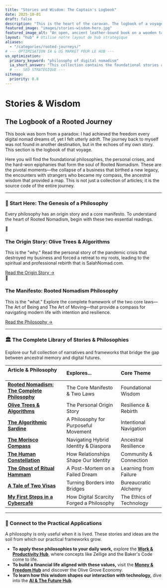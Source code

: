 ```yaml
---
title: "Stories and Wisdom: The Captain's Logbook"
date: 2025-10-01
draft: false
description: "This is the heart of the caravan. The logbook of a voyage from ancestral wisdom to digital horizons. Discover the foundational philosophies and personal stories that forged Rooted Nomadism."
featured_image: "images/stories-wisdom-hero.jpg"
featured_image_alt: "An open, ancient leather-bound book on a wooden table. From its pages, a glowing, intricate root system grows outwards, symbolizing how personal narratives are the living source of the Rooted Nomadism philosophy."
layout: "hub" # Utilise notre layout de hub stratégique
aliases:
  - "/categories/rooted-journeys/"
# --- OPTIMISATION IA & US MARKET POUR LE HUB ---
us_optimization:
  primary_keyword: "philosophy of digital nomadism"
  ia_short_answer: "This collection contains the foundational stories and philosophies of Rooted Nomadism, exploring how ancestral wisdom can provide a compass for modern digital life, resilience, and belonging."
  # --- SEO STRATÉGIQUE ---
sitemap:
  priority: 0.8
---
```


# Stories & Wisdom
## The Logbook of a Rooted Journey

This book was born from a paradox: I had achieved the freedom every digital nomad dreams of, yet I felt utterly adrift. The journey back to myself was not found in another destination, but in the echoes of my own story. This section is the logbook of that voyage.

Here you will find the foundational philosophies, the personal crises, and the hard-won epiphanies that form the soul of Rooted Nomadism. These are the pivotal moments—the collapse of a business that birthed a new legacy, the encounters with strangers who became my compass, the ancestral wisdom that provided a map. This is not just a collection of articles; it is the source code of the entire journey.

---

### 🧭 Start Here: The Genesis of a Philosophy

Every philosophy has an origin story and a core manifesto. To understand the heart of Rooted Nomadism, begin with these two essential readings.

<div class="framework-grid-highlight">
  <div class="framework-card-highlight">
    <div class="card-icon">🌳</div>
    <h3>The Origin Story: Olive Trees & Algorithms</h3>
    <p>This is the "why." Read the personal story of the pandemic crisis that destroyed my business and forced a retreat to my roots, leading to the spiritual and professional rebirth that is SalahNomad.com.</p>
    <a href="/stories-wisdom/olive-trees-and-algorithms/" class="btn-primary">Read the Origin Story &rarr;</a>
  </div>
  <div class="framework-card-highlight">
    <div class="card-icon">🧭</div>
    <h3>The Manifesto: Rooted Nomadism Philosophy</h3>
    <p>This is the "what." Explore the complete framework of the two core laws—The Art of Being and The Art of Moving—that provide a compass for navigating modern life with intention and resilience.</p>
    <a href="/stories-wisdom/rooted-nomadism-philosophy/" class="btn-secondary">Read the Philosophy &rarr;</a>
  </div>
</div>

---

### 🏛️ The Complete Library of Stories & Philosophies

Explore our full collection of narratives and frameworks that bridge the gap between ancestral memory and digital futures.

| Article & Philosophy &nbsp; &nbsp; &nbsp; &nbsp; &nbsp; &nbsp; &nbsp; &nbsp; | Explores... | Core Theme |
|:---|:---|:---|
| **[Rooted Nomadism: The Complete Philosophy](/stories-wisdom/rooted-nomadism-philosophy/)** | The Core Manifesto & Two Laws | Foundational Wisdom |
| **[Olive Trees & Algorithms](/stories-wisdom/olive-trees-and-algorithms/)** | The Personal Origin Story | Resilience & Rebirth |
| **[The Algorithmic Sardine](/stories-wisdom/algorithmic-sardine-philosophy/)** | A Philosophy for Purposeful Movement | Intentional Navigation |
| **[The Morisco Compass](/stories-wisdom/morisco-compass/)** | Navigating Hybrid Identity & Diaspora | Ancestral Resilience |
| **[The Human Constellation](/stories-wisdom/human-constellation/)** | How Relationships Shape Our Identity | Community & Connection |
| **[The Ghost of Ritual Hammam](/stories-wisdom/ghost-of-ritual-hammam/)** | A Post-Mortem on a Failed Dream | Learning from Failure |
| **[A Tale of Two Visas](/stories-wisdom/tale-of-two-visas/)** | Turning Borders into Bridges | Bureaucratic Alchemy |
| **[My First Steps in a Cybercafé](/stories-wisdom/cybercafe-digital-scarcity/)** | How Digital Scarcity Forged a Philosophy | The Ethics of Technology |

---

### 🔗 Connect to the Practical Applications

A philosophy is only useful when it is lived. These stories and ideas are the soil from which our practical frameworks grow.

- **To apply these philosophies to your daily work,** explore the **[Work & Productivity Hub](/work-productivity/)**, where concepts like Zellige and the Baker's Code come to life.
- **To build a financial life aligned with these values,** visit the **[Money & Freedom Hub](/money-freedom/)** and discover the Olive Grove Economy.
- **To learn how this wisdom shapes our interaction with technology,** dive into the **[AI & The Future Hub](/ai-future/)**.